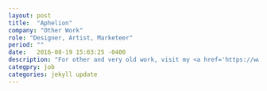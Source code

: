 ```yaml
---
layout: post
title:  "Aphelion"
company: "Other Work"
role: "Designer, Artist, Marketeer"
period: ""
date:   2016-08-19 15:03:25 -0400
description: "For other and very old work, visit my <a href='https://www.behance.net/AndrewAquino'>behance</a>."
categpry: job
categories: jekyll update
---
```


